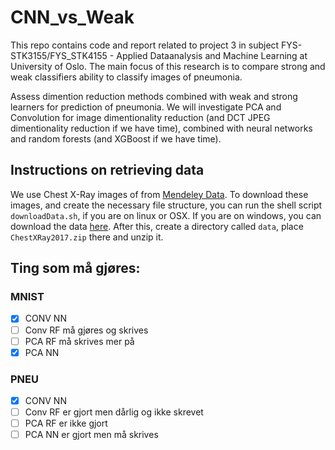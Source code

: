 # CNN_vs_Weak

This repo contains code and report related to project 3 in subject FYS-STK3155/FYS_STK4155 - Applied Dataanalysis and Machine Learning at University of Oslo. The main focus of this research is to compare strong and weak classifiers ability to classify images of pneumonia.

Assess dimention reduction methods combined with weak and strong learners for prediction of pneumonia. We will investigate PCA and Convolution for image dimentionality reduction (and DCT JPEG dimentionality reduction if we have time), combined with neural networks and random forests (and XGBoost if we have time).

## Instructions on retrieving data

We use Chest X-Ray images of from [Mendeley Data](https://data.mendeley.com/datasets/rscbjbr9sj/2). To download these images, and create the necessary file structure, you can run the shell script ```downloadData.sh```, if you are on linux or OSX. If you are on windows, you can download the data [here](https://data.mendeley.com/public-files/datasets/rscbjbr9sj/files/f12eaf6d-6023-432f-acc9-80c9d7393433/file_downloaded). After this, create a directory called ```data```, place ```ChestXRay2017.zip``` there and unzip it.

## Ting som må gjøres:

### MNIST
- [x] CONV NN
- [ ] Conv RF må gjøres og skrives
- [ ] PCA RF må skrives mer på
- [x] PCA NN

### PNEU
- [x] CONV NN
- [ ] Conv RF er gjort men dårlig og ikke skrevet
- [ ] PCA RF er ikke gjort
- [ ] PCA NN er gjort men må skrives
